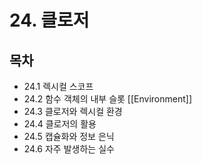# 24. 클로저

## 목차
- 24.1 렉시컬 스코프
- 24.2 함수 객체의 내부 슬롯 [[Environment]]
- 24.3 클로저와 렉시컬 환경
- 24.4 클로저의 활용
- 24.5 캡슐화와 정보 은닉
- 24.6 자주 발생하는 실수